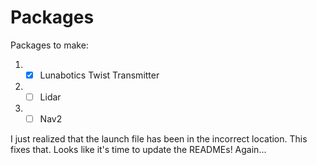 # Packages

Packages to make:
1. - [x] Lunabotics Twist Transmitter
2. - [ ] Lidar
3. - [ ] Nav2

I just realized that the launch file has been in the incorrect location. This fixes that. Looks like it's time to update the READMEs! Again...